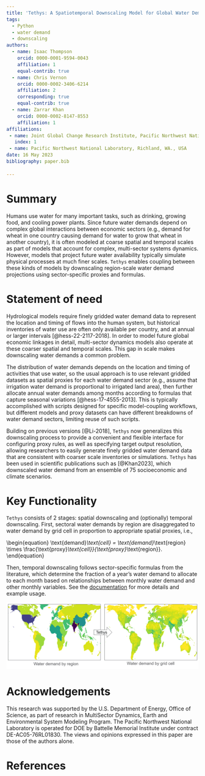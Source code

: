 ```yaml
---
title: 'Tethys: A Spatiotemporal Downscaling Model for Global Water Demand'
tags:
  - Python
  - water demand
  - downscaling
authors:
  - name: Isaac Thompson
    orcid: 0000-0001-9594-0043
    affiliation: 1
    equal-contrib: true
  - name: Chris Vernon
    orcid: 0000-0002-3406-6214
    affiliation: 2
    corresponding: true
    equal-contrib: true
  - name: Zarrar Khan
    orcid: 0000-0002-8147-8553
    affiliation: 1
affiliations:
 - name: Joint Global Change Research Institute, Pacific Northwest National Laboratory, College Park, MD., USA
   index: 1
 - name: Pacific Northwest National Laboratory, Richland, WA., USA
date: 16 May 2023
bibliography: paper.bib

---
```


# Summary

Humans use water for many important tasks, such as drinking, growing food, and cooling power plants. Since future water demands depend on complex global interactions between economic sectors (e.g., demand for wheat in one country causing demand for water to grow that wheat in another country), it is often modeled at coarse spatial and temporal scales as part of models that account for complex, multi-sector systems dynamics. However, models that project future water availability typically simulate physical processes at much finer scales. `Tethys` enables coupling between these kinds of models by downscaling region-scale water demand projections using sector-specific proxies and formulas.

# Statement of need

Hydrological models require finely gridded water demand data to represent the location and timing of flows into the human system, but historical inventories of water use are often only available per country, and at annual or larger intervals [@hess-22-2117-2018]. In order to model future global economic linkages in detail, multi-sector dynamics models also operate at these coarser spatial and temporal scales. This gap in scale makes downscaling water demands a common problem.

The distribution of water demands depends on the location and timing of activities that use water, so the usual approach is to use relevant gridded datasets as spatial proxies for each water demand sector (e.g., assume that irrigation water demand is proportional to irrigated land area), then further allocate annual water demands among months according to formulas that capture seasonal variations [@hess-17-4555-2013]. This is typically accomplished with scripts designed for specific model-coupling workflows, but different models and proxy datasets can have different breakdowns of water demand sectors, limiting reuse of such scripts.

Building on previous versions [@Li-2018], `Tethys` now generalizes this downscaling process to provide a convenient and flexible interface for configuring proxy rules, as well as specifying target output resolution, allowing researchers to easily generate finely gridded water demand data that are consistent with coarser scale inventories or simulations. `Tethys` has been used in scientific publications such as [@Khan2023], which downscaled water demand from an ensemble of 75 socioeconomic and climate scenarios.

# Key Functionality

`Tethys` consists of 2 stages: spatial downscaling and (optionally) temporal downscaling. First, sectoral water demands by region are disaggregated to water demand by grid cell in proportion to appropriate spatial proxies, i.e.,

\begin{equation}
\text{demand}_\text{cell} = \text{demand}_\text{region} \times \frac{\text{proxy}_\text{cell}}{\text{proxy}_\text{region}}.
\end{equation}

Then, temporal downscaling follows sector-specific formulas from the literature, which determine the fraction of a year’s water demand to allocate to each month based on relationships between monthly water demand and other monthly variables. See the [documentation](https://jgcri.github.io/tethys) for more details and example usage.

![Before and after spatial downscaling \label{fig:example}](example.png)


# Acknowledgements

This research was supported by the U.S. Department of Energy, Office of Science, as part of research in MultiSector Dynamics, Earth and Environmental System Modeling Program. The Pacific Northwest National Laboratory is operated for DOE by Battelle Memorial Institute under contract DE-AC05-76RL01830. The views and opinions expressed in this paper are those of the authors alone.

# References
